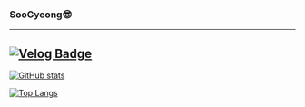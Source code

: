 ### SooGyeong😎
---
<!--
**gyeong07/gyeong07** is a ✨ _special_ ✨ repository because its `README.md` (this file) appears on your GitHub profile.

Here are some ideas to get you started:

- 🔭 I’m currently working on ...
- 🌱 I’m currently learning ...
- 👯 I’m looking to collaborate on ...
- 🤔 I’m looking for help with ...
- 💬 Ask me about ...
- 📫 How to reach me: ...
- 😄 Pronouns: ...
- ⚡ Fun fact: ...
-->

[![Velog Badge](http://img.shields.io/badge/-Velog-20c997?style=flat&link=https://velog.io/@soogyeong0726)](https://velog.io/@soogyeong0726)
---

[![GitHub stats](https://github-readme-stats.vercel.app/api?username=gyeong07&theme=buefy&show_icons=true)](https://github.com/anuraghazra/github-readme-stats)

[![Top Langs](https://github-readme-stats.vercel.app/api/top-langs/?username=gyeong07&layout=compact)](https://github.com/anuraghazra/github-readme-stats)

